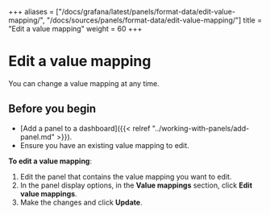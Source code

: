 +++
aliases = ["/docs/grafana/latest/panels/format-data/edit-value-mapping/", "/docs/sources/panels/format-data/edit-value-mapping/"]
title = "Edit a value mapping"
weight = 60
+++

# Edit a value mapping

You can change a value mapping at any time.

## Before you begin

- [Add a panel to a dashboard]({{< relref "../working-with-panels/add-panel.md" >}}).
- Ensure you have an existing value mapping to edit.

**To edit a value mapping**:

1. Edit the panel that contains the value mapping you want to edit.
1. In the panel display options, in the **Value mappings** section, click **Edit value mappings**.
1. Make the changes and click **Update**.
